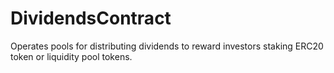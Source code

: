 # DividendsContract
Operates pools for distributing dividends to reward investors staking ERC20 token or liquidity pool tokens.
